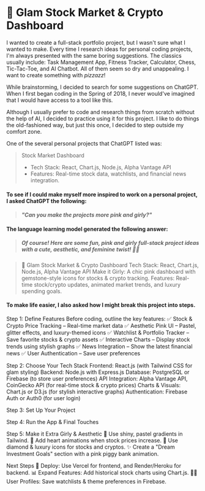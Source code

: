# 💎 Glam Stock Market & Crypto Dashboard 
I wanted to create a full-stack portfolio project, but I wasn't sure what I wanted to make. Every time I research ideas for personal coding projects, I'm always presented with the same boring suggestions. The classics usually include: Task Management App, Fitness Tracker, Calculator, Chess, Tic-Tac-Toe, and AI Chatbot. All of them seem so dry and unappealing. I want to create something with *pizzazz*!

While brainstorming, I decided to search for some suggestions on ChatGPT. When I first began coding in the Spring of 2018, I never would've imagined that I would have access to a tool like this. 

Although I usually prefer to code and research things from scratch without the help of AI, I decided to practice using it for this project. I like to do things the old-fashioned way, but just this once, I decided to step outside my comfort zone. 

One of the several personal projects that ChatGPT listed was:
> Stock Market Dashboard
> * Tech Stack: React, Chart.js, Node.js, Alpha Vantage API
> * Features: Real-time stock data, watchlists, and financial news integration. 

#### To see if I could make myself more inspired to work on a personal project, I asked ChatGPT the following: 
> #### *"Can you make the projects more pink and girly?"*

#### The language learning model generated the following answer: 
> ##### *Of course! Here are some fun, pink and girly full-stack project ideas with a cute, aesthetic, and feminine twist! 💖✨*

> 💎 Glam Stock Market & Crypto Dashboard
Tech Stack: React, Chart.js, Node.js, Alpha Vantage API
Make it Girly: A chic pink dashboard with gemstone-style icons for stocks & crypto tracking.
Features: Real-time stock/crypto updates, animated market trends, and luxury spending goals.

#### To make life easier, I also asked how I might break this project into steps. 

Step 1: Define Features
Before coding, outline the key features:
✅ Stock & Crypto Price Tracking – Real-time market data
✅ Aesthetic Pink UI – Pastel, glitter effects, and luxury-themed icons
✅ Watchlist & Portfolio Tracker – Save favorite stocks & crypto assets
✅ Interactive Charts – Display stock trends using stylish graphs
✅ News Integration – Show the latest financial news
✅ User Authentication – Save user preferences

Step 2: Choose Your Tech Stack
Frontend: React.js (with Tailwind CSS for glam styling)
Backend: Node.js with Express.js
Database: PostgreSQL or Firebase (to store user preferences)
API Integration: Alpha Vantage API, CoinGecko API (for real-time stock & crypto prices)
Charts & Visuals: Chart.js or D3.js (for stylish interactive graphs)
Authentication: Firebase Auth or Auth0 (for user login)

Step 3: Set Up Your Project

Step 4: Run the App & Final Touches

Step 5: Make it Extra Girly & Aesthetic
💖 Use shiny, pastel gradients in Tailwind.
🎀 Add heart animations when stock prices increase.
💎 Use diamond & luxury icons for stocks and cryptos.
✨ Create a "Dream Investment Goals" section with a pink piggy bank animation.

Next Steps
🚀 Deploy: Use Vercel for frontend, and Render/Heroku for backend.
📊 Expand Features: Add historical stock charts using Chart.js.
👩‍💻 User Profiles: Save watchlists & theme preferences in Firebase.
